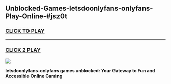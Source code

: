 
## Unblocked-Games-letsdoonlyfans-onlyfans-Play-Online-#jsz0t
<h3>
<a href="https://premium.freeplayer.one?title=letsdoonlyfans-onlyfans&ref=27F">CLICK TO PLAY</a></h3>
<hr>

<h3>
<a href="https://premium.freeplayer.one?title=letsdoonlyfans-onlyfans&ref=27F">CLICK 2 PLAY</a>
  
</h3>

<a href="https://premium.freeplayer.one?title=letsdoonlyfans-onlyfans&ref=27F"><img src="https://clearcache.store/games.png"></a>


**letsdoonlyfans-onlyfans games unblocked: Your Gateway to Fun and Accessible Online Gaming**
